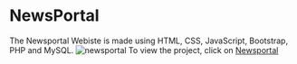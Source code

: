 # NewsPortal
The Newsportal Webiste is made using HTML, CSS, JavaScript, Bootstrap, PHP and MySQL.
![newsportal](https://github.com/Adityamishra1352/NewsPortal/assets/107679057/fbe7a0ff-e448-47da-a0b8-6b66d74da70f)
To view the project, click on <a href="https://newsportal0902.000webhostapp.com/">Newsportal</a>
